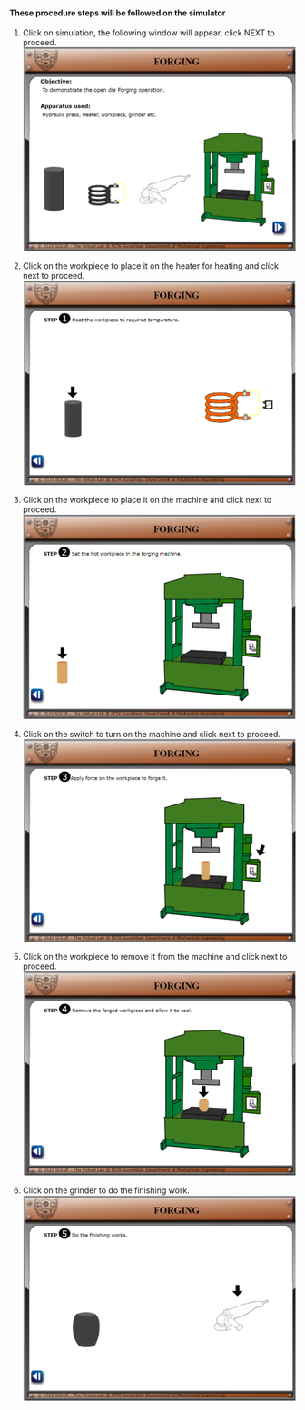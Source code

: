 #### These procedure steps will be followed on the simulator


1. Click on simulation, the following window will appear, click NEXT to proceed.<br>
![alt text](images/1.png)<br>

2. Click on the workpiece to place it on the heater for heating and click next to proceed.<br>
![alt text](images/2.png)<br>

3. Click on the workpiece to place it on the machine and click next to proceed.<br>
![alt text](images/3.png)<br>

4. Click on the switch to turn on the machine and click next to proceed.<br>
![alt text](images/4.png)<br>

5. Click on the workpiece to remove it from the machine and click next to proceed.<br>
![alt text](images/5.png)<br>

6. Click on the grinder to do the finishing work.<br>
![alt text](images/6.png)<br>
